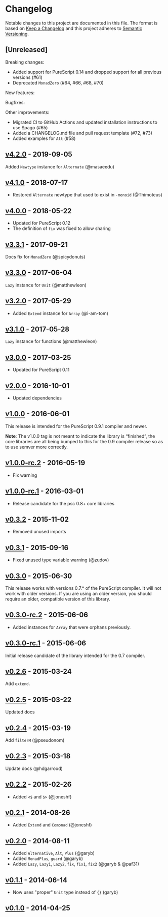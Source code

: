 # Changelog

Notable changes to this project are documented in this file. The format is based on [Keep a Changelog](https://keepachangelog.com/en/1.0.0/) and this project adheres to [Semantic Versioning](https://semver.org/spec/v2.0.0.html).

## [Unreleased]

Breaking changes:
  - Added support for PureScript 0.14 and dropped support for all previous versions (#61)
  - Deprecated `MonadZero` (#64, #66, #68, #70)

New features:

Bugfixes:

Other improvements:
  - Migrated CI to GitHub Actions and updated installation instructions to use Spago (#65)
  - Added a CHANGELOG.md file and pull request template (#72, #73)
  - Added examples for `Alt` (#58) 

## [v4.2.0](https://github.com/purescript/purescript-control/releases/tag/v4.2.0) - 2019-09-05

Added `Newtype` instance for `Alternate` (@masaeedu)

## [v4.1.0](https://github.com/purescript/purescript-control/releases/tag/v4.1.0) - 2018-07-17

- Restored `Alternate` newtype that used to exist in `-monoid` (@Thimoteus)

## [v4.0.0](https://github.com/purescript/purescript-control/releases/tag/v4.0.0) - 2018-05-22

- Updated for PureScript 0.12 
- The definition of `fix` was fixed to allow sharing

## [v3.3.1](https://github.com/purescript/purescript-control/releases/tag/v3.3.1) - 2017-09-21

Docs fix for `MonadZero` (@spicydonuts)

## [v3.3.0](https://github.com/purescript/purescript-control/releases/tag/v3.3.0) - 2017-06-04

`Lazy` instance for `Unit` (@matthewleon)

## [v3.2.0](https://github.com/purescript/purescript-control/releases/tag/v3.2.0) - 2017-05-29

- Added `Extend` instance for `Array` (@i-am-tom)

## [v3.1.0](https://github.com/purescript/purescript-control/releases/tag/v3.1.0) - 2017-05-28

`Lazy` instance for functions (@matthewleon)

## [v3.0.0](https://github.com/purescript/purescript-control/releases/tag/v3.0.0) - 2017-03-25

- Updated for PureScript 0.11

## [v2.0.0](https://github.com/purescript/purescript-control/releases/tag/v2.0.0) - 2016-10-01

- Updated dependencies

## [v1.0.0](https://github.com/purescript/purescript-control/releases/tag/v1.0.0) - 2016-06-01

This release is intended for the PureScript 0.9.1 compiler and newer.

**Note**: The v1.0.0 tag is not meant to indicate the library is “finished”, the core libraries are all being bumped to this for the 0.9 compiler release so as to use semver more correctly.

## [v1.0.0-rc.2](https://github.com/purescript/purescript-control/releases/tag/v1.0.0-rc.2) - 2016-05-19

- Fix warning

## [v1.0.0-rc.1](https://github.com/purescript/purescript-control/releases/tag/v1.0.0-rc.1) - 2016-03-01

- Release candidate for the psc 0.8+ core libraries

## [v0.3.2](https://github.com/purescript/purescript-control/releases/tag/v0.3.2) - 2015-11-02

- Removed unused imports

## [v0.3.1](https://github.com/purescript/purescript-control/releases/tag/v0.3.1) - 2015-09-16

- Fixed unused type variable warning (@zudov)

## [v0.3.0](https://github.com/purescript/purescript-control/releases/tag/v0.3.0) - 2015-06-30

This release works with versions 0.7.\* of the PureScript compiler. It will not work with older versions. If you are using an older version, you should require an older, compatible version of this library.

## [v0.3.0-rc.2](https://github.com/purescript/purescript-control/releases/tag/v0.3.0-rc.2) - 2015-06-06

- Added instances for `Array` that were orphans previously.

## [v0.3.0-rc.1](https://github.com/purescript/purescript-control/releases/tag/v0.3.0-rc.1) - 2015-06-06

Initial release candidate of the library intended for the 0.7 compiler.

## [v0.2.6](https://github.com/purescript/purescript-control/releases/tag/v0.2.6) - 2015-03-24

Add `extend`.

## [v0.2.5](https://github.com/purescript/purescript-control/releases/tag/v0.2.5) - 2015-03-22

Updated docs

## [v0.2.4](https://github.com/purescript/purescript-control/releases/tag/v0.2.4) - 2015-03-19

Add `filterM` (@pseudonom)

## [v0.2.3](https://github.com/purescript/purescript-control/releases/tag/v0.2.3) - 2015-03-18

Update docs (@hdgarrood)

## [v0.2.2](https://github.com/purescript/purescript-control/releases/tag/v0.2.2) - 2015-02-26

- Added `<$` and `$>` (@joneshf)

## [v0.2.1](https://github.com/purescript/purescript-control/releases/tag/v0.2.1) - 2014-08-26

- Added `Extend` and `Comonad` (@joneshf)

## [v0.2.0](https://github.com/purescript/purescript-control/releases/tag/v0.2.0) - 2014-08-11

- Added `Alternative`, `Alt`, `Plus` (@garyb)
- Added `MonadPlus`, `guard` (@garyb)
- Added `Lazy`, `Lazy1`, `Lazy2`, `fix`, `fix1`, `fix2` (@garyb & @paf31)

## [v0.1.1](https://github.com/purescript/purescript-control/releases/tag/v0.1.1) - 2014-06-14

- Now uses "proper" `Unit` type instead of `{}` (garyb)

## [v0.1.0](https://github.com/purescript/purescript-control/releases/tag/v0.1.0) - 2014-04-25



